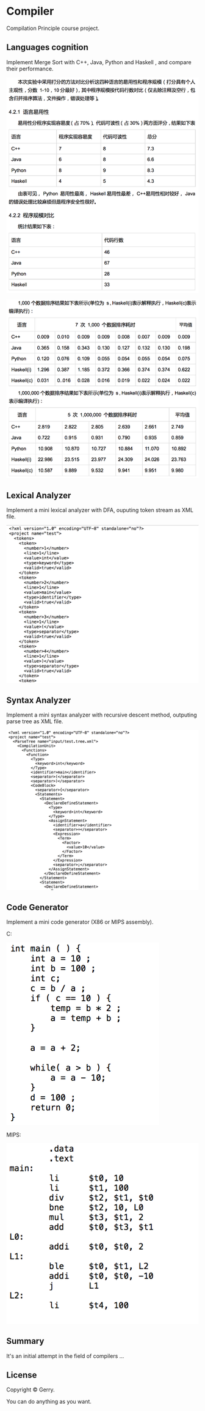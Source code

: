 # Compiler
Compilation Principle course project.

## Languages cognition

Implement Merge Sort with C++, Java, Python and Haskell , and compare their performance.

![](resource/images/easiness_of_using.png)

![](resource/images/performance.png)

## Lexical Analyzer

Implement a mini lexical analyzer with DFA, ouputing token stream as XML file.

![](resource/images/token.png)

## Syntax Analyzer

Implement a mini syntax analyzer with recursive descent method, outputing parse tree as XML file.

![](resource/images/parsetree.png)

## Code Generator

Implement a mini code generator (X86 or MIPS assembly).

C:

![](resource/images/c.png)

MIPS:

![](resource/images/mips.png)

## Summary

It's an initial attempt in the field of compilers ...

## License

Copyright © Gerry.

You can do anything as you want.


